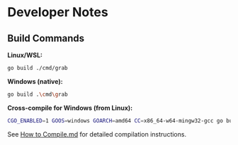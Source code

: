 # Developer Notes

## Build Commands

**Linux/WSL:**
```bash
go build ./cmd/grab
```

**Windows (native):**
```bash
go build .\cmd\grab
```

**Cross-compile for Windows (from Linux):**
```bash
CGO_ENABLED=1 GOOS=windows GOARCH=amd64 CC=x86_64-w64-mingw32-gcc go build -v -o grab.exe ./cmd/grab
```

See [How to Compile.md](How%20to%20Compile.md) for detailed compilation instructions.
